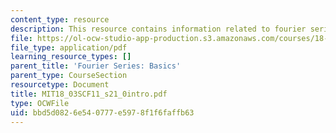 ```yaml
---
content_type: resource
description: This resource contains information related to fourier series.
file: https://ol-ocw-studio-app-production.s3.amazonaws.com/courses/18-03sc-differential-equations-fall-2011/bbd5d0826e540777e5978f1f6faffb63_MIT18_03SCF11_s21_0intro.pdf
file_type: application/pdf
learning_resource_types: []
parent_title: 'Fourier Series: Basics'
parent_type: CourseSection
resourcetype: Document
title: MIT18_03SCF11_s21_0intro.pdf
type: OCWFile
uid: bbd5d082-6e54-0777-e597-8f1f6faffb63
---
```

